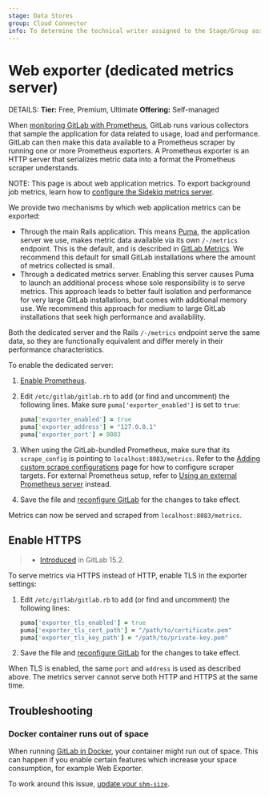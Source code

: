 ```yaml
---
stage: Data Stores
group: Cloud Connector
info: To determine the technical writer assigned to the Stage/Group associated with this page, see https://handbook.gitlab.com/handbook/product/ux/technical-writing/#assignments
---
```


# Web exporter (dedicated metrics server)

DETAILS:
**Tier:** Free, Premium, Ultimate
**Offering:** Self-managed

When [monitoring GitLab with Prometheus](index.md), GitLab runs various collectors that
sample the application for data related to usage, load and performance. GitLab can then make
this data available to a Prometheus scraper by running one or more Prometheus exporters.
A Prometheus exporter is an HTTP server that serializes metric data into a format the
Prometheus scraper understands.

NOTE:
This page is about web application metrics.
To export background job metrics, learn how to [configure the Sidekiq metrics server](../../sidekiq/index.md#configure-the-sidekiq-metrics-server).

We provide two mechanisms by which web application metrics can be exported:

- Through the main Rails application. This means [Puma](../../operations/puma.md), the application server we use,
  makes metric data available via its own `/-/metrics` endpoint. This is the default,
  and is described in [GitLab Metrics](index.md#gitlab-metrics). We recommend this
  default for small GitLab installations where the amount of metrics collected is small.
- Through a dedicated metrics server. Enabling this server causes Puma to launch an
  additional process whose sole responsibility is to serve metrics. This approach leads
  to better fault isolation and performance for very large GitLab installations, but
  comes with additional memory use. We recommend this approach for medium to large
  GitLab installations that seek high performance and availability.

Both the dedicated server and the Rails `/-/metrics` endpoint serve the same data, so
they are functionally equivalent and differ merely in their performance characteristics.

To enable the dedicated server:

1. [Enable Prometheus](index.md#configuring-prometheus).
1. Edit `/etc/gitlab/gitlab.rb` to add (or find and uncomment) the following lines. Make sure
   `puma['exporter_enabled']` is set to `true`:

   ```ruby
   puma['exporter_enabled'] = true
   puma['exporter_address'] = "127.0.0.1"
   puma['exporter_port'] = 8083
   ```

1. When using the GitLab-bundled Prometheus, make sure that its `scrape_config` is pointing
   to `localhost:8083/metrics`. Refer to the [Adding custom scrape configurations](index.md#adding-custom-scrape-configurations) page
   for how to configure scraper targets. For external Prometheus setup, refer to
   [Using an external Prometheus server](index.md#using-an-external-prometheus-server) instead.
1. Save the file and [reconfigure GitLab](../../restart_gitlab.md#reconfigure-a-linux-package-installation)
   for the changes to take effect.

Metrics can now be served and scraped from `localhost:8083/metrics`.

## Enable HTTPS

> - [Introduced](https://gitlab.com/gitlab-org/gitlab/-/issues/364771) in GitLab 15.2.

To serve metrics via HTTPS instead of HTTP, enable TLS in the exporter settings:

1. Edit `/etc/gitlab/gitlab.rb` to add (or find and uncomment) the following lines:

   ```ruby
   puma['exporter_tls_enabled'] = true
   puma['exporter_tls_cert_path'] = "/path/to/certificate.pem"
   puma['exporter_tls_key_path'] = "/path/to/private-key.pem"
   ```

1. Save the file and [reconfigure GitLab](../../restart_gitlab.md#reconfigure-a-linux-package-installation)
   for the changes to take effect.

When TLS is enabled, the same `port` and `address` is used as described above.
The metrics server cannot serve both HTTP and HTTPS at the same time.

## Troubleshooting

### Docker container runs out of space

When running [GitLab in Docker](../../../install/docker.md), your container might run out of space. This can happen if you enable certain features which increase your space consumption, for example Web Exporter.

To work around this issue, [update your `shm-size`](../../../install/docker.md#devshm-mount-not-having-enough-space-in-docker-container).
